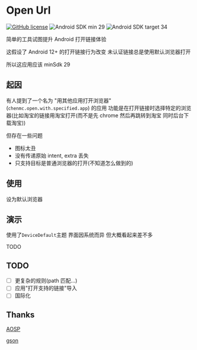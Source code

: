 # Open Url

[![GitHub license](https://img.shields.io/github/license/duzhaokun123/OpenUrl?style=flat-square)](https://github.com/duzhaokun123/OpenUrl/blob/main/LICENSE)
![Android SDK min 29](https://img.shields.io/badge/Android%20SDK-%3E%3D%2029-brightgreen?style=flat-square&logo=android)
![Android SDK target 34](https://img.shields.io/badge/Android%20SDK-target%2034-brightgreen?style=flat-square&logo=android)

简单的工具试图提升 Android 打开链接体验

这假设了 Android 12+ 的打开链接行为改变 未认证链接总是使用默认浏览器打开

所以这应用应该 minSdk 29

## 起因

有人提到了一个名为 "用其他应用打开浏览器"(`chenmc.open.with.specified.app`) 的应用 功能是在打开链接时选择特定的浏览器(比如淘宝的链接用淘宝打开(而不是先 chrome 然后再跳转到淘宝 同时后台下载淘宝))

但存在一些问题
- 图标太丑
- 没有传递原始 intent, extra 丢失
- 只支持目标是普通浏览器的打开(不知道怎么做到的)

## 使用

设为默认浏览器

## 演示

使用了`DeviceDefault`主题 界面因系统而异 但大概看起来差不多

TODO

## TODO
- [ ] 更复杂的规则(path 匹配...)
- [ ] 应用"打开支持的链接"导入
- [ ] 国际化

## Thanks

[AOSP](https://source.android.com/)

[gson](https://github.com/google/gson)